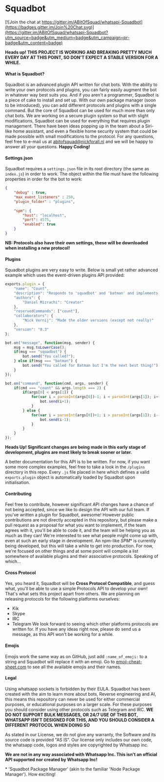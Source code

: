 # Squadbot
[![Join the chat at https://gitter.im/ABitOfSquad/whatsapi-Squadbot](https://badges.gitter.im/Join%20Chat.svg)](https://gitter.im/ABitOfSquad/whatsapi-Squadbot?utm_source=badge&utm_medium=badge&utm_campaign=pr-badge&utm_content=badge)

**Heads up! THIS PROJECT IS WORKING AND BREAKING PRETTY MUCH EVERY DAY AT THIS POINT, SO DON'T EXPECT A STABLE VERSION FOR A WHILE.**

#### What is Squadbot?

Squadbot is an advanced plugin API written for chat bots. With the ability to write your own protocols and plugins, you can fairly easily augment the bot in whatever way best suits you. And if you aren't a programmer, Squadbot is a piece of cake to install and set up. With our own package manager (soon to be introduced), you can add different protocols and plugins with a single command. But the core of Squadbot can be used for much more than only chat bots. We are working on a secure plugin system so that with slight modifications, Squadbot can be used for everything that requires plugin management. There have been ideas popping up in the team about a Siri-like home assistant, and even a flexible home security system that could be made possible with small modifications to the protocol.
For any questions, feel free to e-mail us at [abitofsquad@nickforall.nl](mailto:abitofsquad@nickforall.nl) and we will be happy to answer all your questions. **Happy Coding!**

#### Settings.json
Squadbot requires a ```settings.json``` file in its root directory (the same as ```index.js```) in order to work. The object within the file must have the following properties in order for the bot to work:
```json
{
    "debug" : true,
    "max_event_listeners" : 250,
    "plugin_folder" : "plugins",
    
    "spm": {
        "host": "localhost",
        "port": 4575,
        "enabled": true
    }
}
```
**NB: Protocols also have their own settings, these will be downloaded when installing a new protocol!**

#### Plugins
Squadbot plugins are very easy to write. Below is small yet rather advanced example which uses the event-driven plugins API provided:

```javascript
exports.plugin = {
    "name": "Count",
    "description": "Responds to 'squadbot' and 'batman' and implements a count command which counts from x to y.",
    "authors": {
        "Daniel Mizrachi": "Creator"
    },
    "reservedCommands": ["count"],
    "collaborators": {
        "Nick Vernij": "Made the older versions (except not really)"
    },
    "version": "0.3"
};

bot.on("message", function(msg, sender) {
    msg = msg.toLowerCase();
    if(msg === "squadbot") {
        bot.send("You called?");
    } else if(msg === "batman") {
        bot.send("You called for Batman but I'm the next best thing!");
    }
});

bot.on("command", function(cmd, args, sender) {
    if(cmd === "count" && args.length === 2) {
        if(args[0] < args[1]) {
            for(var i = parseInt(args[0])-1; i < parseInt(args[1]); i++) {
                bot.send(i+1);
            }
        } else {
            for(var i = parseInt(args[0])+1; i > parseInt(args[1]); i--){
                bot.send(i-1);
            }
        }
    }
});
```
**Heads Up! Significant changes are being made in this early stage of development, plugins are most likely to break sooner or later.**

A better documentation for this API is to be written. For now, if you want some more complex examples, feel free to take a look in the ```/plugins``` directory in this repo. Every ```.js``` file placed in here which defines a valid ```exports.plugin``` object is automatically loaded by Squadbot upon initialisation.

#### Contributing
Feel free to contribute, however significant API changes have a chance of not being accepted, since we like to design the API with our full team. If you've written a plugin for Squadbot, awesome! However public contributions are not directly accepted in this repository, but please make a pull request as a proposal for what you want to implement, if the team agrees with it, you'll be able to code it, and the team will be helping you as much as they can! We're interested to see what people might come up with, even at such an early stage in development.
An npm-like *SPM*\* is currently being developed, but this will take a while to get into production. For now, we're focused on other things and at some point will compile a list somewhere of available plugins and their associative protocols. Speaking of which...

#### Cross Protocol
Yes, you heard it, Squadbot will be **Cross Protocol Compatible**, and guess what, you'll be able to use a simple Protocols API to develop your own! That's what sets this project apart from others.
We are planning on releasing protocols for the following platforms ourselves:
* Kik
* Skype
* IRC
* Telegram
We look forward to seeing which other platforms protocols are written for. If you have any ideas right now, please do send us a message, as this API won't be working for a while.

#### Emojis
Emojis work the same way as on GitHub, just add `:name_of_emoji:` to a string and Squadbot will replace it with an emoji. Go to [emoji-cheat-sheet.com](http://www.emoji-cheat-sheet.com/) to see all the available emojis and their names.

#### Legal
Using whatsapp sockets is forbidden by their EULA. Squadbot has been created with the aim to learn more about bots, Reverse engineering and AI, this means this repository can never be used for either commercial purposes, or educational purposes on a larger scale. For these purposes you should consider using other protocols such as Telegram and IRC. **WE DO NOT SUPPORT BULK MESSAGES, OR 24/7 USE OF THIS BOT, WHATSAPP ISN'T DESIGNED FOR THIS, AND YOU SHOULD CONSIDER A DIFFERENT PROTOCOL WHEN DOING SO**

As stated in our License, we do not give any warranty, the Software and its source code is provided "AS IS". Our license only includes our own code, the whatsapp code, logos and styles are copyrighted by Whatsapp inc.

**We are not in any way associated with Whatsapp Inc. This isn't an official API supported nor created by Whatsapp Inc!**

\* 'Squadbot Package Manager' (akin to the familiar 'Node Package Manager'). How exciting!

